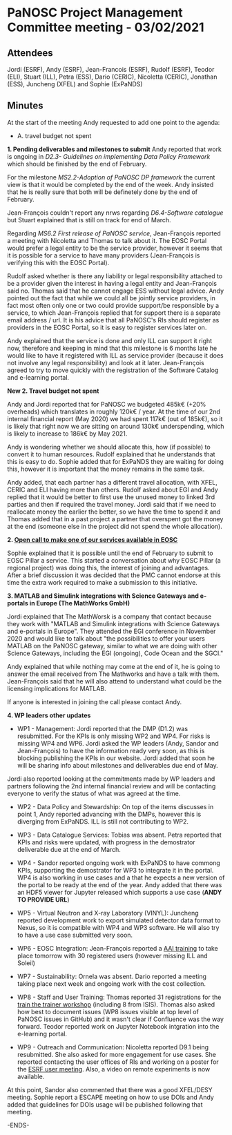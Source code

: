 PaNOSC Project Management Committee meeting - 03/02/2021 
========================================================


Attendees
-------
Jordi (ESRF), Andy (ESRF), Jean-Francois (ESRF), Rudolf (ESRF), Teodor (ELI), Stuart (ILL), Petra (ESS), Dario (CERIC), Nicoletta (CERIC), Jonathan (ESS), Juncheng (XFEL) and Sophie (ExPaNDS)


Minutes
-------	

At the start of the meeting Andy requested to add one point to the agenda: 

* A. travel budget not spent

**1. Pending deliverables and milestones to submit**
Andy reported that work is ongoing in *D2.3- Guidelines on implementing Data Policy Framework* which should be finished by the end of February. 

For the milestone *MS2.2-Adoption of PaNOSC DP framework* the current view is that it would be completed by the end of the week. Andy insisted that he is really sure that both will be definetely done by the end of February.

Jean-François couldn't report any nrws regarding *D6.4-Software catalogue* but Stuart explained that is still on track for end of March. 

Regarding *MS6.2 First release of PaNOSC service*, Jean-François reported a meeting with Nicoletta and Thomas to talk about it. The EOSC Portal would prefer a legal entity to be the service provider, however it seems that it is possible for a service to have many providers (Jean-François is verifying this with the EOSC Portal). 

Rudolf asked whether is there any liability or legal responsibility attached to be a provider given the interest in having a legal entity and Jean-François said no. Thomas said that he cannot engage ESS without legal advice. Andy pointed out the fact that while we could all be jointly service providers, in fact most often only one or two could provide support/be responsible by a service, to which Jean-François replied that for support there is a separate email address / url. It is his advice that  all PaNOSC's RIs should register as providers in the EOSC Portal, so it is easy to register services later on.

Andy explained that the service is done and only ILL can support it right now, therefore and keeping in mind that this milestone is 6 months late he would like to have it registered with ILL as service provider (because it does not involve any legal responsibility) and look at it later. Jean-François agreed to try to move quickly with the registration of the Software Catalog and e-learning portal.

**New 2. Travel budget not spent**

Andy and Jordi reported that for PaNOSC we budgeted 485k€ (+20% overheads) which translates in roughly 120k€ / year. At the time of our 2nd internal financial report (May 2020) we had spent 117k€ (out of 185k€), so it is likely that right now we are sitting on around 130k€ underspending, which is likely to increase to 186k€ by May 2021.

Andy is wondering whether we should allocate this, how (if possible) to convert it to human resources. Rudolf explained that he understands that this is easy to do. Sophie added that for ExPaNDS they are waiting for doing this, however it is important that the money remains in the same task.

Andy added, that each partner has a different travel allocation, with XFEL, CERIC and ELI having more than others. Rudolf asked about EGI and Andy replied that it would be better to first use the unused money to linked 3rd parties and then if required the travel money. Jordi said that if we need to reallocate money the earlier the better, so we have the time to spend it and Thomas added that in a past project a partner that overspent got the money at the end (someone else in the project did not spend the whole allocation).

**2. [Open call to make one of our services available in EOSC](https://www.eosc-pillar.eu/open-call-thematic-service-providers)**

Sophie explained that it is possible until the end of February to submit to EOSC Pillar a service. This started a conversation about why EOSC Pillar (a regional project) was doing this, the interest of joining and advantages. After a brief discussion it was decided that the PMC cannot endorse at this time the extra work required to make a submission to this initiative.


**3. MATLAB and Simulink integrations with Science Gateways and e-portals in Europe (The MathWorks GmbH)**

Jordi explained that The MathWorsk is a company that contact because they work with "MATLAB and Simulink integrations with Science Gateways and e-portals in Europe". They attended the EGI conference in November 2020 and would like to talk about "the possibilities to offer your users MATLAB on the PaNOSC gateway, similar to what we are doing with other Science Gateways, including the EGI (ongoing), Code Ocean and the SGCI."

Andy explained that while nothing may come at the end of it, he is going to answer the email received from The Mathworks and have a talk with them. Jean-François said that he will also attend to  understand what could be the licensing implications for MATLAB. 

If anyone is interested in joining the call please contact Andy. 

**4. WP leaders other updates**

* WP1 - Management: Jordi reported that the DMP (D1.2) was resubmitted. For the KPIs is only missing WP2 and WP4. For risks is missing WP4 and WP6. Jordi asked the WP leaders (Andy, Sandor and Jean-François) to have the information ready very soon, as this is blocking publishing the KPIs in our website. Jordi added that soon he will be sharing info about milestones and deliverables due end of May.

Jordi also reported looking at the commitments made by WP leaders and partners following the 2nd internal financial review and will be contacting everyone to verify the status of what was agreed at the time. 

* WP2 - Data Policy and Stewardship: On top of the items discusses in point 1, Andy reported advancing with the DMPs, however this is diverging from ExPaNDS. ILL is still not contributing to WP2.

* WP3 - Data Catalogue Services: Tobias was absent. Petra reported that KPIs and risks were updated, with progress in the demostrator deliverable due at the end of March.

* WP4 - Sandor reported ongoing work with ExPaNDS to have commong KPIs, supporting the demostrator for WP3 to integrate it in the portal. WP4 is also working in use cases and a that he expects a new version of the portal to be ready at the end of the year. Andy added that there was an HDF5 viewer for Jupyter released which supports a use case (**ANDY TO PROVIDE URL**)

* WP5 - Virtual Neutron and X-ray Laboratory (VINYL): Juncheng reported development work to export simulated detector data format to Nexus, so it is compatible with WP4 and WP3 software. He will also try to have a use case submitted very soon.

* WP6 - EOSC Integration: Jean-François reported a [AAI training](https://www.panosc.eu/events/panosc-umbrellaid-technical-training/) to take place tomorrow with 30 registered users (however missing ILL and Soleil)

* WP7 - Sustainability: Ornela was absent. Dario reported a meeting taking place next week and ongoing work with the cost collection.

* WP8 - Staff and User Training: Thomas reported 31 registrations for the [train the trainer workshop](https://www.panosc.eu/events/panosc-expands-internal-workshop-train-the-trainers-1/) (including 8 from ISIS). Thomas also asked how best to document issues (WP8 issues visible at top level of PaNOSC issues in GitHub) and it wasn't clear if Confluence was the way forward. Teodor reported work on Jupyter Notebook intgration into the e-learning portal.

* WP9 - Outreach and Communication: Nicoletta reported D9.1 being resubmitted. She also asked for more engagement for use cases. She reported contacting the user offices of RIs and working on a poster for the [ESRF user meeting](http://www.esrf.eu/UM2021). Also, a video on remote experiments is now available.

At this point, Sandor also commented that there was a good XFEL/DESY meeting. Sophie report a ESCAPE meeting on how to use DOIs and Andy added that guidelines for DOIs usage will be published following that meeting.

-ENDS-
